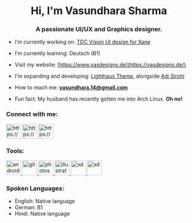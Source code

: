 <h1 align="center">Hi, I'm Vasundhara Sharma</h1>
<h3 align="center">A passionate UI/UX and Graphics designer.</h3>

- I’m currently working on: [TDC Vision UI design for Xane](https://xane.ai/)

- I’m currently learning: Deutsch (B1)

- Visit my website: [https://www.vasdesigns.de](https://vasdesigns.de/)

- I'm expanding and developing: [Lighthaus Theme](https://github.com/lighthaus-theme), alongside [Adi Sirohi](https://github.com/Brutuski)

- How to reach me: **vasundhara.14@gmail.com**

- Fun fact: My husband has recently gotten me into Arch Linux. **Oh no!**

<p align="left">
<h3 align="left">Connect with me:</h3>
<a href="https://www.instagram.com/vasundhasauras/" target="blank"><img align="center" src="https://raw.githubusercontent.com/detain/svg-logos/780f25886640cef088af994181646db2f6b1a3f8/svg/instagram-2-1.svg" alt="https://www.instagram.com/vasundhasauras/" height="40" width="40"/></a>
<a href="https://www.behance.net/vasundhsharma" target="blank"><img align="center" src="https://raw.githubusercontent.com/detain/svg-logos/780f25886640cef088af994181646db2f6b1a3f8/svg/behance-1.svg" alt="https://www.behance.net/vasundhsharma" height="40" width="40"/></a>
<a href="https://keybase.io/vas_sharma" target="blank"><img align="center" src="https://www.vectorlogo.zone/logos/keybase/keybase-icon.svg" alt="https://keybase.io/vas_sharma" height="40" width="40"/></a>
</p>

<h3 align="left">Tools:</h3>
<p align="left"> <a href="https://developer.android.com" target="_blank"> <img src="https://2.bp.blogspot.com/-tzm1twY_ENM/XlCRuI0ZkRI/AAAAAAAAOso/BmNOUANXWxwc5vwslNw3WpjrDlgs9PuwQCLcBGAsYHQ/s1600/pasted%2Bimage%2B0.png" alt="android" width="40" height="40"/> </a> <a href="https://git-scm.com/" target="_blank"> <img src="https://www.vectorlogo.zone/logos/git-scm/git-scm-icon.svg" alt="git" width="40" height="40"/> </a> <a href="https://www.photoshop.com/en" target="_blank"> <img src=""https://raw.githubusercontent.com/rdimascio/icons/932c4cf6c9e2031abeca1c164baa0f76785c16fe/icons/color/photoshop.svg alt="photoshop" width="40" height="40"/> </a> <a href="https://www.adobe.com/in/products/illustrator.html" target="_blank"> <img src="https://www.vectorlogo.zone/logos/adobe_illustrator/adobe_illustrator-icon.svg" alt="illustrator" width="40" height="40"/> </a> <a href="https://www.adobe.com/products/xd.html" target="_blank"> <img src="https://cdn.worldvectorlogo.com/logos/adobe-xd.svg" alt="xd" width="40" height="40"/> </a> <a href="https://www.adobe.com/in/products/indesign.html" target="_blank"> <img src="https://raw.githubusercontent.com/rdimascio/icons/932c4cf6c9e2031abeca1c164baa0f76785c16fe/icons/color/indesign.svg" alt="xd" width="40" height="40"/> </a></p>

<h3 align="left">Spoken Languages:</h3>

- English: Native language
- German: B1
- Hindi: Native language

